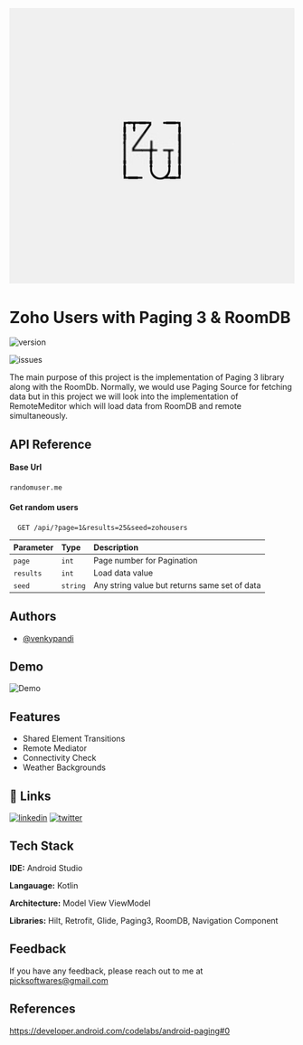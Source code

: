 
![Logo](https://raw.githubusercontent.com/venkypandi/ZohoUsers/master/app/src/main/res/drawable/logo.jpg)


# Zoho Users with Paging 3 & RoomDB
![version](https://img.shields.io/badge/version-1.0.0-green) 

![issues](https://img.shields.io/github/issues/venkypandi/ZohoUsers)

The main purpose of this project is the implementation of Paging 3 library 
along with the RoomDb. Normally, we would use Paging Source for
fetching data but in this project we will look into the implementation of 
RemoteMeditor which will load data from RoomDB and remote simultaneously.
## API Reference

#### Base Url

```http
randomuser.me
```

#### Get random users
```http
  GET /api/?page=1&results=25&seed=zohousers
```

| Parameter | Type     | Description                |
| :-------- | :------- | :------------------------- |
| `page` | `int` | Page number for Pagination |
| `results` | `int` | Load data value |
| `seed` | `string` | Any string value but returns same set of data |




## Authors

- [@venkypandi](https://www.github.com/venkypandi)


## Demo

![Demo](https://im.ezgif.com/tmp/ezgif-1-697e3adb86.gif)


## Features

- Shared Element Transitions
- Remote Mediator
- Connectivity Check
- Weather Backgrounds


## 🔗 Links
[![linkedin](https://img.shields.io/badge/linkedin-0A66C2?style=for-the-badge&logo=linkedin&logoColor=white)](https://www.linkedin.com/in/venkatesh-pandian-8143b4a1/)
[![twitter](https://img.shields.io/badge/twitter-1DA1F2?style=for-the-badge&logo=twitter&logoColor=white)](https://twitter.com/cryptolabindia)


## Tech Stack

**IDE:** Android Studio

**Langauage:** Kotlin

**Architecture:** Model View ViewModel

**Libraries:** Hilt, Retrofit, Glide, Paging3, RoomDB, Navigation Component


## Feedback

If you have any feedback, please reach out to me at picksoftwares@gmail.com


## References

https://developer.android.com/codelabs/android-paging#0


